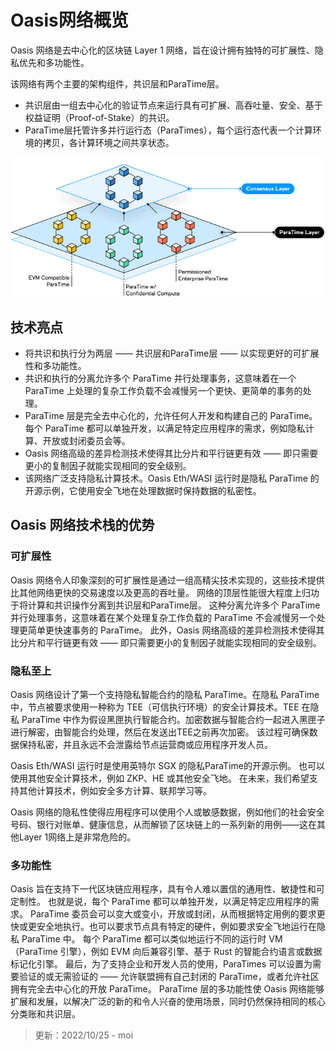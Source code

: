 # Oasis网络概览

Oasis 网络是去中心化的区块链 Layer 1 网络，旨在设计拥有独特的可扩展性、隐私优先和多功能性。

该网络有两个主要的架构组件，共识层和ParaTime层。
- 共识层由一组去中心化的验证节点来运行具有可扩展、高吞吐量、安全、基于权益证明（Proof-of-Stake）的共识。
- ParaTime层托管许多并行运行态（ParaTimes），每个运行态代表一个计算环境的拷贝，各计算环境之间共享状态。

![](./overview.jpg)

## 技术亮点
- 将共识和执行分为两层 —— 共识层和ParaTime层 —— 以实现更好的可扩展性和多功能性。
- 共识和执行的分离允许多个 ParaTime 并行处理事务，这意味着在一个 ParaTime 上处理的复杂工作负载不会减慢另一个更快、更简单的事务的处理。
- ParaTime 层是完全去中心化的，允许任何人开发和构建自己的 ParaTime。每个 ParaTime 都可以单独开发，以满足特定应用程序的需求，例如隐私计算、开放或封闭委员会等。
- Oasis 网络高级的差异检测技术使得其比分片和平行链更有效 —— 即只需要更小的复制因子就能实现相同的安全级别。
- 该网络广泛支持隐私计算技术。Oasis Eth/WASI 运行时是隐私 ParaTime 的开源示例，它使用安全飞地在处理数据时保持数据的私密性。
## Oasis 网络技术栈的优势​

### 可扩展性​

Oasis 网络令人印象深刻的可扩展性是通过一组高精尖技术实现的，这些技术提供比其他网络更快的交易速度以及更高的吞吐量。 网络的顶层性能很大程度上归功于将计算和共识操作分离到共识层和ParaTime层。 这种分离允许多个 ParaTime 并行处理事务，这意味着在某个处理复杂工作负载的 ParaTime 不会减慢另一个处理更简单更快速事务的 ParaTime。 此外，Oasis 网络高级的差异检测技术使得其比分片和平行链更有效 —— 即只需要更小的复制因子就能实现相同的安全级别。

### 隐私至上

Oasis 网络设计了第一个支持隐私智能合约的隐私 ParaTime。在隐私 ParaTime 中，节点被要求使用一种称为 TEE（可信执行环境）的安全计算技术。TEE 在隐私 ParaTime 中作为假设黑匣执行智能合约。加密数据与智能合约一起进入黑匣子进行解密，由智能合约处理，然后在发送出TEE之前再次加密。 该过程可确保数据保持私密，并且永远不会泄露给节点运营商或应用程序开发人员。

Oasis Eth/WASI 运行时是使用英特尔 SGX 的隐私ParaTime的开源示例。 也可以使用其他安全计算技术，例如 ZKP、HE 或其他安全飞地。 在未来，我们希望支持其他计算技术，例如安全多方计算、联邦学习等。

Oasis 网络的隐私性使得应用程序可以使用个人或敏感数据，例如他们的社会安全号码、银行对账单、健康信息，从而解锁了区块链上的一系列新的用例——这在其他Layer 1网络上是非常危险的。

### 多功能性

Oasis 旨在支持下一代区块链应用程序，具有令人难以置信的通用性、敏捷性和可定制性。 也就是说，每个 ParaTime 都可以单独开发，以满足特定应用程序的需求。 ParaTime 委员会可以变大或变小，开放或封闭，从而根据特定用例的要求更快或更安全地执行。也可以要求节点具有特定的硬件，例如要求安全飞地运行在隐私 ParaTime 中。 每个 ParaTime 都可以类似地运行不同的运行时 VM（ParaTime 引擎），例如 EVM 向后兼容引擎、基于 Rust 的智能合约语言或数据标记化引擎。 最后，为了支持企业和开发人员的使用，ParaTimes 可以设置为需要验证的或无需验证的 —— 允许联盟拥有自己封闭的 ParaTime，或者允许社区拥有完全去中心化的开放 ParaTime。
ParaTime 层的多功能性使 Oasis 网络能够扩展和发展，以解决广泛的新的和令人兴奋的使用场景，同时仍然保持相同的核心分类账和共识层。
> 更新：2022/10/25 - moi